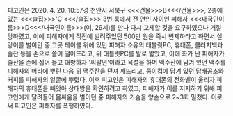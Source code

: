 피고인은 2020. 4. 20. 10:57경 천안시 서북구 <<<건물>>>B<<</건물>>>, 2층에 있는 <<<술집>>>'C'<<</술집>>> 3번 룸에서 전 연인 사이인 피해자 <<<내국인이름>>>D<<</내국인이름>>>(여, 29세)를 만나 다시 교제할 것을 요구하였으나 거절당하였고, 이에 피해자에게 직전에 빌려주었던 500만 원을 즉시 변제하라고 하면서 실랑이를 벌이던 중 그곳 테이블 위에 있던 피해자 소유의 태블릿PC, 휴대폰, 클러치백과 술잔 등을 손으로 쓸어 떨어뜨리고, 위 태블릿PC를 발로 밟았고, 이에 화가 난 피해자가 술잔을 손에 집어 들고 대항하자 '씨팔년'이라고 욕설을 하며 맥주잔에 담겨 있던 맥주를 피해자의 머리에 뿌린 다음 위 맥주잔을 던져 깨뜨리고, 종이컵에 담겨 있던 담배꽁초와 커피를 피해자의 얼굴에 뿌렸다. 이후 피고인은 피해자의 휴대폰의 전화벨이 울리자 피해자의 휴대폰을 빼앗아 상대방을 확인하려고 하였고, 피해자가 이를 저지하기 위해 피고인에게 달려들어 몸싸움을 벌이던 중 피해자의 가슴을 양손으로 2~3회 밀쳤다.
이로써 피고인은 피해자를 폭행하였다.
